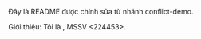 Đây là README được chỉnh sửa từ nhánh conflict-demo.

Giới thiệu: Tôi là <Ho Phuoc Loi>, MSSV <224453>.
